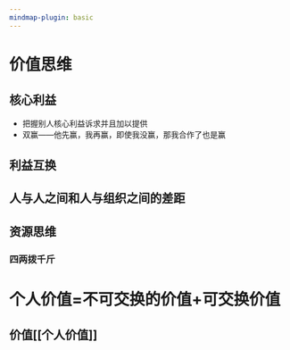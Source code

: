 ```yaml
---
mindmap-plugin: basic
---
```


# 价值思维

## 核心利益
- 把握别人核心利益诉求并且加以提供
- 双赢——他先赢，我再赢，即使我没赢，那我合作了也是赢

## 利益互换
## 人与人之间和人与组织之间的差距
## 资源思维     
### 四两拨千斤
# 个人价值=不可交换的价值+可交换价值
## 价值[[个人价值]]